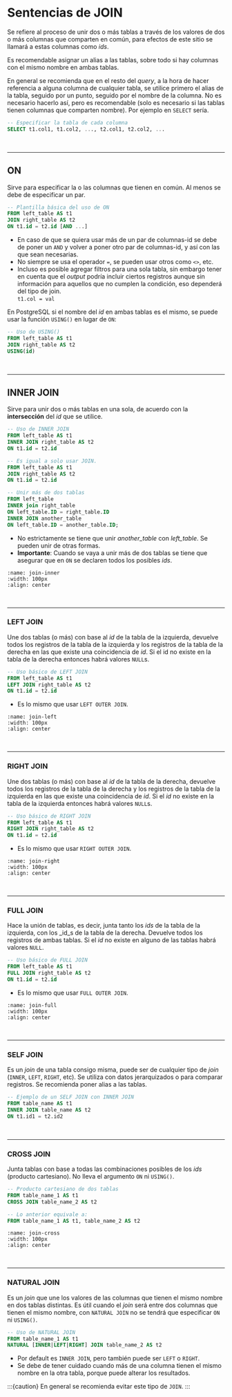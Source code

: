 # Sentencias de JOIN

Se refiere al proceso de unir dos o más tablas a través de los valores de dos o más columnas que comparten en común, para efectos de este sitio se llamará a estas columnas como _ids_.

Es recomendable asignar un alias a las tablas, sobre todo si hay columnas con el mismo nombre en ambas tablas.

En general se recomienda que en el resto del _query_, a la hora de hacer referencia a alguna columna de cualquier tabla, se utilice primero el alias de la tabla, seguido por un punto, seguido por el nombre de la columna. No es necesario hacerlo así, pero es recomendable (solo es necesario si las tablas tienen columnas que comparten nombre). Por ejemplo en `SELECT` sería.
```sql
-- Especificar la tabla de cada columna
SELECT t1.col1, t1.col2, ..., t2.col1, t2.col2, ...
```

<br/>

---
## ON

Sirve para especificar la o las columnas que tienen en común. Al menos se debe de especificar un par.
```SQL
-- Plantilla básica del uso de ON
FROM left_table AS t1
JOIN right_table AS t2
ON t1.id = t2.id [AND ...]
```
-	En caso de que se quiera usar más de un par de columnas-id se debe de poner un `AND` y volver a poner otro par de columnas-id, y así con las que sean necesarias.
-	No siempre se usa el operador `=`, se pueden usar otros como `<>`, etc.
-	Incluso es posible agregar filtros para una sola tabla, sin embargo tener en cuenta que el _output_ podría incluir ciertos registros aunque sin información para aquellos que no cumplen la condición, eso dependerá del tipo de join. <br> `t1.col = val`

En PostgreSQL si el nombre del _id_ en ambas tablas es el mismo, se puede usar la función `USING()` en lugar de `ON`:
```sql
-- Uso de USING()
FROM left_table AS t1
JOIN right_table AS t2
USING(id)
```

<br/>

---
## INNER JOIN
    
Sirve para unir dos o más tablas en una sola, de acuerdo con la **intersección** del _id_ que se utilice. 
```sql
-- Uso de INNER JOIN
FROM left_table AS t1
INNER JOIN right_table AS t2
ON t1.id = t2.id

-- Es igual a solo usar JOIN.
FROM left_table AS t1
JOIN right_table AS t2
ON t1.id = t2.id

-- Unir más de dos tablas
FROM left_table
INNER join right_table
ON left_table.ID = right_table.ID
INNER JOIN another_table
ON left_table.ID = another_table.ID;
```
-	No estrictamente se tiene que unir _another_table_ con _left_table_. Se pueden unir de otras formas.
-	**Importante**: Cuando se vaya a unir más de dos tablas se tiene que asegurar que en `ON` se declaren todos los posibles _ids_.

```{image} ../images/join-inner.png
:name: join-inner
:width: 100px
:align: center
```

<br/>

---
### LEFT JOIN

Une dos tablas (o más) con base al _id_ de la tabla de la izquierda, devuelve todos los registros de la tabla de la izquierda y los registros de la tabla de la derecha en las que existe una coincidencia de _id_. Si el id no existe en la tabla de la derecha entonces habrá valores `NULL`s.
```sql
-- Uso básico de LEFT JOIN
FROM left_table AS t1
LEFT JOIN right_table AS t2
ON t1.id = t2.id
```
- Es lo mismo que usar `LEFT OUTER JOIN`.

```{image} ../images/join-left.png
:name: join-left
:width: 100px
:align: center
```

<br/>

---
### RIGHT JOIN

Une dos tablas (o más) con base al _id_ de la tabla de la derecha, devuelve todos los registros de la tabla de la derecha y los registros de la tabla de la izquierda en las que existe una coincidencia de _id_. Si el _id_ no existe en la tabla de la izquierda entonces habrá valores `NULL`s.
```sql
-- Uso básico de RIGHT JOIN
FROM left_table AS t1
RIGHT JOIN right_table AS t2
ON t1.id = t2.id
```
- Es lo mismo que usar `RIGHT OUTER JOIN`.

```{image} ../images/join-right.png
:name: join-right
:width: 100px
:align: center
```

<br/>

---
### FULL JOIN

Hace la unión de tablas, es decir, junta tanto los _ids_ de la tabla de la izquierda, con los _id_s de la tabla de la derecha. Devuelve todos los registros de ambas tablas. Si el _id_ no existe en alguno de las tablas habrá valores `NULL`. 
```sql
-- Uso básico de FULL JOIN
FROM left_table AS t1
FULL JOIN right_table AS t2
ON t1.id = t2.id
```
- Es lo mismo que usar `FULL OUTER JOIN`.

```{image} ../images/join-full.png
:name: join-full
:width: 100px
:align: center
```

<br/>

---
### SELF JOIN

Es un _join_ de una tabla consigo misma, puede ser de cualquier tipo de _join_ (`INNER`, `LEFT`, `RIGHT`, etc). Se utiliza con datos jerarquizados o para comparar registros. Se recomienda poner alias a las tablas.
```sql
-- Ejemplo de un SELF JOIN con INNER JOIN
FROM table_name AS t1
INNER JOIN table_name AS t2
ON t1.id1 = t2.id2
```

<br/>

---
### CROSS JOIN

Junta tablas con base a todas las combinaciones posibles de los _ids_ (producto cartesiano). No lleva el argumento `ON` ni `USING()`.
```sql
-- Producto cartesiano de dos tablas
FROM table_name_1 AS t1
CROSS JOIN table_name_2 AS t2

-- Lo anterior equivale a:
FROM table_name_1 AS t1, table_name_2 AS t2
```

```{image} ../images/join-cross.png
:name: join-cross
:width: 100px
:align: center
```

<br/>

---
### NATURAL JOIN

Es un _join_ que une los valores de las columnas que tienen el mismo nombre en dos tablas distintas. Es útil cuando el _join_ será entre dos columnas que tienen el mismo nombre, con `NATURAL JOIN` no se tendrá que especificar `ON` ni `USING()`.
```sql
-- Uso de NATURAL JOIN
FROM table_name_1 AS t1
NATURAL [INNER|LEFT|RIGHT] JOIN table_name_2 AS t2
```
-	Por default es `INNER JOIN`, pero también puede ser `LEFT` o `RIGHT`.
-	Se debe de tener cuidado cuando más de una columna tienen el mismo nombre en la otra tabla, porque puede alterar los resultados.

:::{caution}
En general se recomienda evitar este tipo de `JOIN`.
:::
